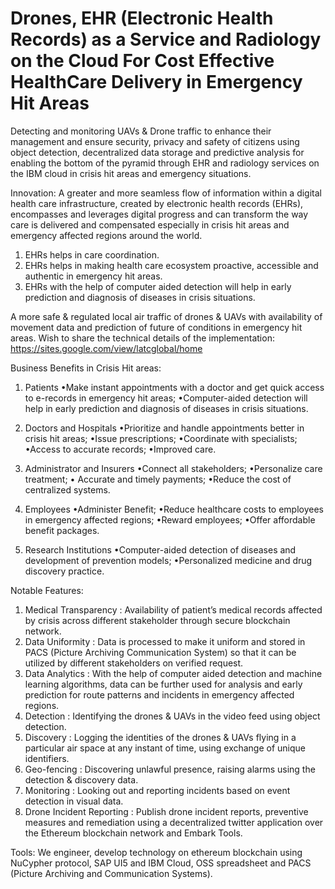 # Drones, EHR (Electronic Health Records) as a Service and Radiology on the Cloud For Cost Effective HealthCare Delivery in Emergency Hit Areas
Detecting and monitoring UAVs &amp; Drone traffic to enhance their management and ensure security, privacy and safety of citizens using object detection, decentralized data storage and predictive analysis for enabling the bottom of the pyramid through EHR and radiology services on the IBM cloud in crisis hit areas and emergency situations.

Innovation: A greater and more seamless flow of information within a digital health care infrastructure, created by electronic health records (EHRs), encompasses and leverages digital progress and can transform the way care is delivered and compensated especially in crisis hit areas and emergency affected regions around the world.
1. EHRs helps in care coordination.
2. EHRs helps in making health care ecosystem proactive, accessible and authentic in emergency hit areas.
3. EHRs with the help of computer aided detection will help in early prediction and diagnosis of diseases in crisis situations.

A more safe & regulated local air traffic of drones & UAVs with availability of movement data and prediction of future of conditions in emergency hit areas. Wish to share the technical details of the implementation: https://sites.google.com/view/latcglobal/home

Business Benefits in Crisis Hit areas:
1. Patients
•Make instant appointments with a doctor and get quick access to e-records in emergency hit areas;
•Computer-aided detection will help in early prediction and diagnosis of diseases in crisis situations.

2. Doctors and Hospitals
•Prioritize and handle appointments better in crisis hit areas;
•Issue prescriptions;
•Coordinate with specialists;
•Access to accurate records;
•Improved care.

3. Administrator and Insurers
•Connect all stakeholders;
•Personalize care treatment;
• Accurate and timely payments;
•Reduce the cost of centralized systems.

4. Employees
•Administer Benefit;
•Reduce healthcare costs to employees in emergency affected regions;
•Reward employees;
•Offer affordable benefit packages.

5. Research Institutions
•Computer-aided detection of diseases and development of prevention models;
•Personalized medicine and drug discovery practice.

Notable Features:
1. Medical Transparency : Availability of patient’s medical records affected by crisis across different stakeholder through secure blockchain network. 
2. Data Uniformity : Data is processed to make it uniform and stored in PACS (Picture Archiving Communication System) so that it can be utilized by different stakeholders on verified request. 
3. Data Analytics : With the help of computer aided detection and machine learning algorithms, data can be further used for analysis and early prediction for route patterns and incidents in emergency affected regions.
4. Detection : Identifying the drones & UAVs in the video feed using object detection.
5. Discovery : Logging the identities of the drones & UAVs flying in a particular air space at any instant of time, using exchange of unique identifiers.
6. Geo-fencing : Discovering unlawful presence, raising alarms using the detection & discovery data.
7. Monitoring : Looking out and reporting incidents based on event detection in visual data.
8. Drone Incident Reporting : Publish drone incident reports, preventive measures and remediation using a decentralized twitter application over the Ethereum blockchain network and Embark Tools.

Tools: We engineer, develop technology on ethereum blockchain using NuCypher protocol, SAP UI5 and IBM Cloud, OSS spreadsheet and PACS (Picture Archiving and Communication Systems). 
